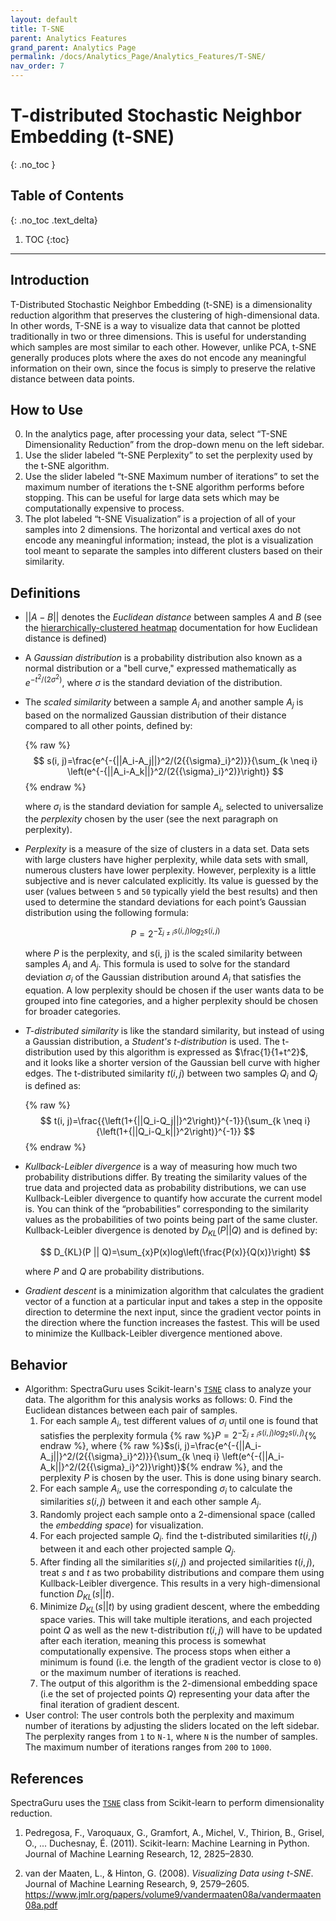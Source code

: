 ```yaml
---
layout: default
title: T-SNE
parent: Analytics Features
grand_parent: Analytics Page
permalink: /docs/Analytics_Page/Analytics_Features/T-SNE/
nav_order: 7
---
```


# T-distributed Stochastic Neighbor Embedding (t-SNE)
{: .no_toc }

## Table of Contents
{: .no_toc .text_delta}

1. TOC
{:toc}

---

## Introduction

T-Distributed Stochastic Neighbor Embedding (t-SNE) is a dimensionality reduction algorithm that preserves the clustering of high-dimensional data. In other words, T-SNE is a way to visualize data that cannot be plotted traditionally in two or three dimensions. This is useful for understanding which samples are most similar to each other. However, unlike PCA, t-SNE generally produces plots where the axes do not encode any meaningful information on their own, since the focus is simply to preserve the relative distance between data points.

## How to Use

0. In the analytics page, after processing your data, select “T-SNE Dimensionality Reduction” from the drop-down menu on the left sidebar.
1. Use the slider labeled “t-SNE Perplexity” to set the perplexity used by the t-SNE algorithm.
2. Use the slider labeled “t-SNE Maximum number of iterations” to set the maximum number of iterations the t-SNE algorithm performs before stopping. This can be useful for large data sets which may be computationally expensive to process.
3. The plot labeled “t-SNE Visualization” is a projection of all of your samples into 2 dimensions. The horizontal and vertical axes do not encode any meaningful information; instead, the plot is a visualization tool meant to separate the samples into different clusters based on their similarity.

## Definitions

- $||A-B||$ denotes the *Euclidean distance* between samples $A$ and $B$ (see the [hierarchically-clustered heatmap](https://fengboma.github.io/docs.spectraguru/docs/Analytics_Page/Clustermap/) documentation for how Euclidean distance is defined)
- A *Gaussian distribution* is a probability distribution also known as a normal distribution or a "bell curve," expressed mathematically as $e^{-t^2/(2\sigma^2)}$, where $\sigma$ is the standard deviation of the distribution.
- The *scaled similarity* between a sample $A_i$ and another sample $A_j$ is based on the normalized Gaussian distribution of their distance compared to all other points, defined by:
    
    {% raw %}
    $$
    s(i, j)=\frac{e^{-{||A_i-A_j||}^2/(2{{\sigma}_i}^2)}}{\sum_{k \neq i} \left(e^{-{||A_i-A_k||}^2/(2{{\sigma}_i}^2)}\right)}
    $$
    {% endraw %}

    where ${\sigma}_i$ is the standard deviation for sample $A_i$, selected to universalize the *perplexity* chosen by the user (see the next paragraph on perplexity).
- *Perplexity* is a measure of the size of clusters in a data set. Data sets with large clusters have higher perplexity, while data sets with small, numerous clusters have lower perplexity. However, perplexity is a little subjective and is never calculated explicitly. Its value is guessed by the user (values between `5` and `50` typically yield the best results) and then used to determine the standard deviations for each point’s Gaussian distribution using the following formula: 

    $$
    P=2^{-\sum_{j \neq i} s(i, j){log}_2 s(i, j)}
    $$

    where $P$ is the perplexity, and s(i, j) is the scaled similarity between samples $A_i$ and $A_j$. This formula is used to solve for the standard deviation ${\sigma}_i$ of the Gaussian distribution around $A_i$ that satisfies the equation. A low perplexity should be chosen if the user wants data to be grouped into fine categories, and a higher perplexity should be chosen for broader categories.
- *T-distributed similarity* is like the standard similarity, but instead of using a Gaussian distribution, a *Student's t-distribution* is used. The t-distribution used by this algorithm is expressed as $\frac{1}{1+t^2}$, and it looks like a shorter version of the Gaussian bell curve with higher edges. The t-distributed similarity $t(i, j)$ between two samples $Q_i$ and $Q_j$ is defined as:

    {% raw %}
    $$
    t(i, j)=\frac{{\left(1+{||Q_i-Q_j||}^2\right)}^{-1}}{\sum_{k \neq i} {\left(1+{||Q_i-Q_k||}^2\right)}^{-1}}
    $$
    {% endraw %}

- *Kullback-Leibler divergence* is a way of measuring how much two probability distributions differ. By treating the similarity values of the true data and projected data as probability distributions, we can use Kullback-Leibler divergence to quantify how accurate the current model is. You can think of the “probabilities” corresponding to the similarity values as the probabilities of two points being part of the same cluster. Kullback-Leibler divergence is denoted by $D_{KL}(P || Q)$ and is defined by:
    
    $$
    D_{KL}(P || Q)=\sum_{x}P(x)log\left(\frac{P(x)}{Q(x)}\right)
    $$

    where $P$ and $Q$ are probability distributions.
- *Gradient descent* is a minimization algorithm that calculates the gradient vector of a function at a particular input and takes a step in the opposite direction to determine the next input, since the gradient vector points in the direction where the function increases the fastest. This will be used to minimize the Kullback-Leibler divergence mentioned above.

## Behavior

- Algorithm: SpectraGuru uses Scikit-learn's [`TSNE`](https://scikit-learn.org/stable/modules/generated/sklearn.manifold.TSNE.html) class to analyze your data. The algorithm for this analysis works as follows:
    0. Find the Euclidean distances between each pair of samples.
    1. For each sample $A_i$, test different values of ${\sigma}_i$ until one is found that satisfies the perplexity formula {% raw %}$P=2^{-\sum_{j \neq i} s(i, j){log}_2 s(i, j)}${% endraw %}, where {% raw %}$s(i, j)=\frac{e^{-{||A_i-A_j||}^2/(2{{\sigma}_i}^2)}}{\sum_{k \neq i} \left(e^{-{||A_i-A_k||}^2/(2{{\sigma}_i}^2)}\right)}${% endraw %}, and the perplexity $P$ is chosen by the user. This is done using binary search.
    2. For each sample $A_i$, use the corresponding ${\sigma}_i$ to calculate the similarities $s(i, j)$ between it and each other sample $A_j$.
    3. Randomly project each sample onto a 2-dimensional space (called the *embedding space*) for visualization.
    4. For each projected sample $Q_i$. find the t-distributed similarities $t(i, j)$ between it and each other projected sample $Q_j$.
    5. After finding all the similarities $s(i, j)$ and projected similarities $t(i, j)$, treat $s$ and $t$ as two probability distributions and compare them using Kullback-Leibler divergence. This results in a very high-dimensional function $D_{KL}(s || t)$.
    6. Minimize $D_{KL}(s || t)$ by using gradient descent, where the embedding space varies. This will take multiple iterations, and each projected point $Q$ as well as the new t-distribution $t(i, j)$ will have to be updated after each iteration, meaning this process is somewhat computationally expensive. The process stops when either a minimum is found (i.e. the length of the gradient vector is close to `0`) or the maximum number of iterations is reached.
    7. The output of this algorithm is the 2-dimensional embedding space (i.e the set of projected points $Q$) representing your data after the final iteration of gradient descent.
- User control: The user controls both the perplexity and maximum number of iterations by adjusting the sliders located on the left sidebar. The perplexity ranges from `1` to `N-1`, where `N` is the number of samples. The maximum number of iterations ranges from `200` to `1000`.

## References

SpectraGuru uses the [`TSNE`](https://scikit-learn.org/stable/modules/generated/sklearn.manifold.TSNE.html) class from Scikit-learn to perform dimensionality reduction.

1. Pedregosa, F., Varoquaux, G., Gramfort, A., Michel, V., Thirion, B., Grisel, O., ... Duchesnay, É. (2011). Scikit-learn: Machine Learning in Python. Journal of Machine Learning Research, 12, 2825–2830.

2. van der Maaten, L., & Hinton, G. (2008). *Visualizing Data using t-SNE*. Journal of Machine Learning Research, 9, 2579–2605. https://www.jmlr.org/papers/volume9/vandermaaten08a/vandermaaten08a.pdf
